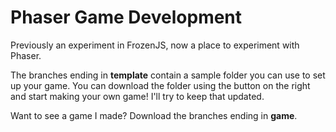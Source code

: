 Phaser Game Development
=============

Previously an experiment in FrozenJS, now a place to experiment with Phaser.

The branches ending in **template** contain a sample folder you can use to set up your game. You can download the folder using the button on the right and start making your own game! I'll try to keep that updated.

Want to see a game I made? Download the branches ending in **game**.

